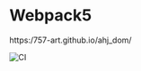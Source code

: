 # Webpack5
https:/757-art.github.io/ahj_dom/

![CI](https://github.com/757-art/ahj_dom/actions/workflows/web.yml/badge.svg)